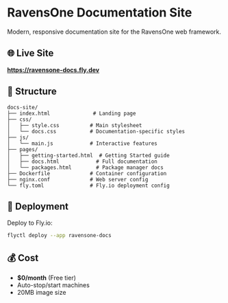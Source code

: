 # RavensOne Documentation Site

Modern, responsive documentation site for the RavensOne web framework.

## 🌐 Live Site

**https://ravensone-docs.fly.dev**

## 📁 Structure

```
docs-site/
├── index.html              # Landing page
├── css/
│   ├── style.css          # Main stylesheet
│   └── docs.css           # Documentation-specific styles
├── js/
│   └── main.js            # Interactive features
├── pages/
│   ├── getting-started.html  # Getting Started guide
│   ├── docs.html            # Full documentation
│   └── packages.html        # Package manager docs
├── Dockerfile             # Container configuration
├── nginx.conf             # Web server config
└── fly.toml               # Fly.io deployment config
```

## 🚀 Deployment

Deploy to Fly.io:
```bash
flyctl deploy --app ravensone-docs
```

## 💰 Cost

- **$0/month** (Free tier)
- Auto-stop/start machines
- 20MB image size
